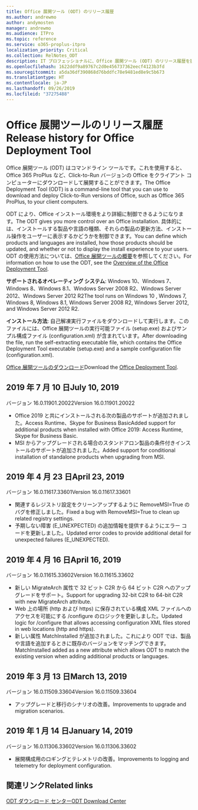 ```yaml
---
title: Office 展開ツール (ODT) のリリース履歴
ms.author: andrewmo
author: andymosten
manager: andrewmo
ms.audience: ITPro
ms.topic: reference
ms.service: o365-proplus-itpro
localization_priority: Critical
ms.collection: RelNotes_ODT
description: IT プロフェッショナルに、Office 展開ツール (ODT) のリリース履歴を提供します
ms.openlocfilehash: 1622ddf9a89767c2d0e456737362eecf4123b3fd
ms.sourcegitcommit: a5da36df390868d76bddfc78e9481ed8e9c5b673
ms.translationtype: HT
ms.contentlocale: ja-JP
ms.lasthandoff: 09/26/2019
ms.locfileid: "37275488"
---
```

# <a name="release-history-for-office-deployment-tool"></a><span data-ttu-id="363f6-103">Office 展開ツールのリリース履歴</span><span class="sxs-lookup"><span data-stu-id="363f6-103">Release history for Office Deployment Tool</span></span>

<span data-ttu-id="363f6-104">Office 展開ツール (ODT) はコマンドライン ツールです。これを使用すると、Office 365 ProPlus など、Click-to-Run バージョンの Office をクライアント コンピューターにダウンロードして展開することができます。</span><span class="sxs-lookup"><span data-stu-id="363f6-104">The Office Deployment Tool (ODT) is a command-line tool that you can use to download and deploy Click-to-Run versions of Office, such as Office 365 ProPlus, to your client computers.</span></span> 


<span data-ttu-id="363f6-105">ODT により、Office インストール環境をより詳細に制御できるようになります。</span><span class="sxs-lookup"><span data-stu-id="363f6-105">The ODT gives you more control over an Office installation.</span></span> <span data-ttu-id="363f6-106">具体的には、インストールする製品や言語の種類、それらの製品の更新方法、インストール操作をユーザーに表示するかどうかを制御できます。</span><span class="sxs-lookup"><span data-stu-id="363f6-106">You can define which products and languages are installed, how those products should be updated, and whether or not to display the install experience to your users.</span></span> <span data-ttu-id="363f6-107">ODT の使用方法については、[Office 展開ツールの概要](https://docs.microsoft.com/ja-JP/deployoffice/overview-of-the-office-2016-deployment-tool)を参照してください。</span><span class="sxs-lookup"><span data-stu-id="363f6-107">For information on how to use the ODT, see the [Overview of the Office Deployment Tool](https://docs.microsoft.com/ja-JP/deployoffice/overview-of-the-office-2016-deployment-tool).</span></span>

 <span data-ttu-id="363f6-108">**サポートされるオペレーティング システム**: Windows 10、Windows 7、Windows 8、Windows 8.1、Windows Server 2008 R2、Windows Server 2012、Windows Server 2012 R2</span><span class="sxs-lookup"><span data-stu-id="363f6-108">The tool runs on Windows 10 , Windows 7, Windows 8, Windows 8.1, Windows Server 2008 R2, Windows Server 2012, and Windows Server 2012 R2.</span></span> 
 
 <span data-ttu-id="363f6-109">**インストール方法**: 自己解凍実行ファイルをダウンロードして実行します。このファイルには、Office 展開ツールの実行可能ファイル (setup.exe) およびサンプル構成ファイル (configuration.xml) が含まれています。</span><span class="sxs-lookup"><span data-stu-id="363f6-109">After downloading the file, run the self-extracting executable file, which contains the Office Deployment Tool executable (setup.exe) and a sample configuration file (configuration.xml).</span></span> 

<span data-ttu-id="363f6-110">[Office 展開ツールのダウンロード](https://www.microsoft.com/en-us/download/confirmation.aspx?id=49117)</span><span class="sxs-lookup"><span data-stu-id="363f6-110">Download the [Office Deployment Tool](https://www.microsoft.com/en-us/download/confirmation.aspx?id=49117).</span></span>


## <a name="july-10-2019"></a><span data-ttu-id="363f6-111">2019 年 7 月 10 日</span><span class="sxs-lookup"><span data-stu-id="363f6-111">July 10, 2019</span></span>

<span data-ttu-id="363f6-112">バージョン 16.0.11901.20022</span><span class="sxs-lookup"><span data-stu-id="363f6-112">Version 16.0.11901.20022</span></span>
- <span data-ttu-id="363f6-113">Office 2019 と共にインストールされる次の製品のサポートが追加されました。Access Runtime、Skype for Business Basic</span><span class="sxs-lookup"><span data-stu-id="363f6-113">Added support for additional products when installed with Office 2019: Access Runtime, Skype for Business Basic.</span></span>
- <span data-ttu-id="363f6-114">MSI からアップグレードされる場合のスタンドアロン製品の条件付きインストールのサポートが追加されました。</span><span class="sxs-lookup"><span data-stu-id="363f6-114">Added support for conditional installation of standalone products when upgrading from MSI.</span></span>

## <a name="april-23-2019"></a><span data-ttu-id="363f6-115">2019 年 4 月 23 日</span><span class="sxs-lookup"><span data-stu-id="363f6-115">April 23, 2019</span></span>

<span data-ttu-id="363f6-116">バージョン 16.0.11617.33601</span><span class="sxs-lookup"><span data-stu-id="363f6-116">Version 16.0.11617.33601</span></span>
- <span data-ttu-id="363f6-117">関連するレジストリ設定をクリーンアップするように RemoveMSI=True のバグを修正しました。</span><span class="sxs-lookup"><span data-stu-id="363f6-117">Fixed a bug with RemoveMSI=True to clean up related registry settings.</span></span>
- <span data-ttu-id="363f6-118">予期しない障害 (E_UNEXPECTED) の追加情報を提供するようにエラー コードを更新しました。</span><span class="sxs-lookup"><span data-stu-id="363f6-118">Updated error codes to provide additional detail for unexpected failures (E_UNEXPECTED).</span></span>

## <a name="april-16-2019"></a><span data-ttu-id="363f6-119">2019 年 4 月 16 日</span><span class="sxs-lookup"><span data-stu-id="363f6-119">April 16, 2019</span></span>

<span data-ttu-id="363f6-120">バージョン 16.0.11615.33602</span><span class="sxs-lookup"><span data-stu-id="363f6-120">Version 16.0.11615.33602</span></span>
- <span data-ttu-id="363f6-121">新しい MigrateArch 属性で 32 ビット C2R から 64 ビット C2R へのアップグレードをサポート。</span><span class="sxs-lookup"><span data-stu-id="363f6-121">Support for upgrading 32-bit C2R to 64-bit C2R with new MigrateArch attribute.</span></span>
- <span data-ttu-id="363f6-122">Web 上の場所 (http および https) に保存されている構成 XML ファイルへのアクセスを可能にする /configure のロジックを更新しました。</span><span class="sxs-lookup"><span data-stu-id="363f6-122">Updated logic for /configure that allows accessing configuration XML files stored in web locations (http and https).</span></span>
- <span data-ttu-id="363f6-123">新しい属性 MatchInstalled が追加されました。これにより ODT では、製品や言語を追加するときに既存のバージョンをマッチングできます。</span><span class="sxs-lookup"><span data-stu-id="363f6-123">MatchInstalled added as a new attribute which allows ODT to match the existing version when adding additional products or languages.</span></span>

## <a name="march-13-2019"></a><span data-ttu-id="363f6-124">2019 年 3 月 13 日</span><span class="sxs-lookup"><span data-stu-id="363f6-124">March 13, 2019</span></span>

<span data-ttu-id="363f6-125">バージョン 16.0.11509.33604</span><span class="sxs-lookup"><span data-stu-id="363f6-125">Version 16.0.11509.33604</span></span>
- <span data-ttu-id="363f6-126">アップグレードと移行のシナリオの改善。</span><span class="sxs-lookup"><span data-stu-id="363f6-126">Improvements to upgrade and migration scenarios.</span></span>

## <a name="january-14-2019"></a><span data-ttu-id="363f6-127">2019 年 1 月 14 日</span><span class="sxs-lookup"><span data-stu-id="363f6-127">January 14, 2019</span></span>

<span data-ttu-id="363f6-128">バージョン 16.0.11306.33602</span><span class="sxs-lookup"><span data-stu-id="363f6-128">Version 16.0.11306.33602</span></span>
- <span data-ttu-id="363f6-129">展開構成用のロギングとテレメトリの改善。</span><span class="sxs-lookup"><span data-stu-id="363f6-129">Improvements to logging and telemetry for deployment configuration.</span></span>


## <a name="related-links"></a><span data-ttu-id="363f6-130">関連リンク</span><span class="sxs-lookup"><span data-stu-id="363f6-130">Related links</span></span>

[<span data-ttu-id="363f6-131">ODT ダウンロード センター</span><span class="sxs-lookup"><span data-stu-id="363f6-131">ODT Download Center</span></span>](https://www.microsoft.com/en-us/download/details.aspx?id=49117)